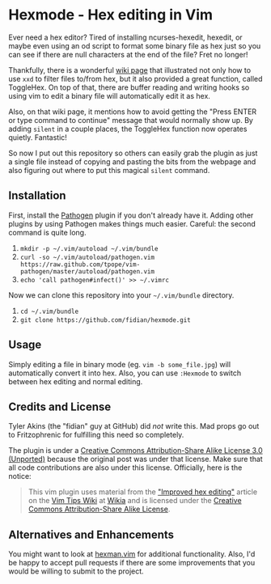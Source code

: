 Hexmode - Hex editing in Vim
============================

Ever need a hex editor?  Tired of installing ncurses-hexedit, hexedit, or maybe even using an od script to format some binary file as hex just so you can see if there are null characters at the end of the file?  Fret no longer!

Thankfully, there is a wonderful [wiki page][wiki] that illustrated not only how to use `xxd` to filter files to/from hex, but it also provided a great function, called ToggleHex.  On top of that, there are buffer reading and writing hooks so using vim to edit a binary file will automatically edit it as hex.

Also, on that wiki page, it mentions how to avoid getting the "Press ENTER or type command to continue" message that would normally show up.  By adding `silent` in a couple places, the ToggleHex function now operates quietly.  Fantastic!

So now I put out this repository so others can easily grab the plugin as just a single file instead of copying and pasting the bits from the webpage and also figuring out where to put this magical `silent` command.

Installation
------------

First, install the [Pathogen][pathogen] plugin if you don't already have it.  Adding other plugins by using Pathogen makes things much easier.  Careful: the second command is quite long.

1. `mkdir -p ~/.vim/autoload ~/.vim/bundle`
2. `curl -so ~/.vim/autoload/pathogen.vim https://raw.github.com/tpope/vim-pathogen/master/autoload/pathogen.vim`
3. `echo 'call pathogen#infect()' >> ~/.vimrc`

Now we can clone this repository into your `~/.vim/bundle` directory.

1. `cd ~/.vim/bundle`
2. `git clone https://github.com/fidian/hexmode.git`

Usage
-----

Simply editing a file in binary mode (eg. `vim -b some_file.jpg`) will automatically convert it into hex.  Also, you can use `:Hexmode` to switch between hex editing and normal editing.

Credits and License
-------------------

Tyler Akins (the "fidian" guy at GitHub) did *not* write this.  Mad props go out to Fritzophrenic for fulfilling this need so completely.

The plugin is under a [Creative Commons Attribution-Share Alike License 3.0 (Unported)][cc-by-sa] because the original post was under that license.  Make sure that all code contributions are also under this license.  Officially, here is the notice:

> This vim plugin uses material from the ["Improved hex editing"][wiki] article on the [Vim Tips Wiki][vimwiki] at [Wikia][wikia] and is licensed under the [Creative Commons Attribution-Share Alike License][cc-by-sa].

Alternatives and Enhancements
-----------------------------

You might want to look at [hexman.vim][hexman] for additional functionality.  Also, I'd be happy to accept pull requests if there are some improvements that you would be willing to submit to the project.

[cc-by-sa]: http://creativecommons.org/licenses/by-sa/3.0/
[hexman]: http://www.vim.org/scripts/script.php?script_id=666
[pathogen]: https://github.com/tpope/vim-pathogen/
[vimwiki]: http://vim.wikia.com/
[wiki]: http://vim.wikia.com/wiki/Improved_hex_editing
[wikia]: http://www.wikia.com/
